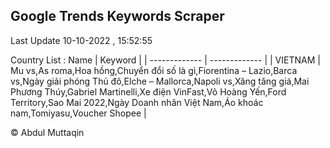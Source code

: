

## Google Trends Keywords Scraper 
 
Last Update 10-10-2022 , 15:52:55

Country List :
 Name  | Keyword |
| ------------- | ------------- |
| VIETNAM | Mu vs,As roma,Hoa hồng,Chuyển đổi số là gì,Fiorentina – Lazio,Barca vs,Ngày giải phóng Thủ đô,Elche – Mallorca,Napoli vs,Xăng tăng giá,Mai Phương Thúy,Gabriel Martinelli,Xe điện VinFast,Võ Hoàng Yến,Ford Territory,Sao Mai 2022,Ngày Doanh nhân Việt Nam,Áo khoác nam,Tomiyasu,Voucher Shopee |



© Abdul Muttaqin 
